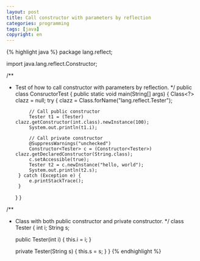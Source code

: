 ```yaml
---
layout: post
title: Call constructor with parameters by reflection
categories: programming
tags: [java]
copyright: en
---
```


{% highlight java %}
package lang.reflect;

import java.lang.reflect.Constructor;

/**
 * Test of how to call constructor with parameters by reflection.
 */
public class ConsructorTest {
    public static void main(String[] args) {
        Class<?> clazz = null;
        try {
            clazz = Class.forName("lang.reflect.Tester");
 
            // Call public constructor
            Tester t1 = (Tester) clazz.getConstructor(int.class).newInstance(100);
            System.out.println(t1.i);
 
            // Call private constructor
            @SuppressWarnings("unchecked")
            Constructor<Tester> c = (Constructor<Tester>) clazz.getDeclaredConstructor(String.class);
            c.setAccessible(true);
            Tester t2 = c.newInstance("hello, world");
            System.out.println(t2.s);
        } catch (Exception e) {
            e.printStackTrace();
        }
    }
}

/**
 * Class with both public constructor and private constructor.
 */
class Tester {
    int i;
    String s;

    public Tester(int i) {
        this.i = i;
    }

    private Tester(String s) {
        this.s = s;
    }
}
{% endhighlight %}

